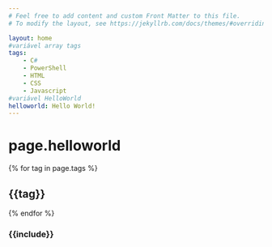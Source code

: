 ```yaml
---
# Feel free to add content and custom Front Matter to this file.
# To modify the layout, see https://jekyllrb.com/docs/themes/#overriding-theme-defaults

layout: home
#variável array tags
tags:
    - C#
    - PowerShell
    - HTML
    - CSS
    - Javascript
#variável HelloWorld
helloworld: Hello World!
---
```


<h1>page.helloworld</h1>

{% for tag in page.tags %}
    <h2>{{tag}}</h2>
{% endfor %}

<h3>{{include}}</h3>
